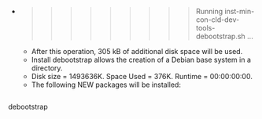 * >>>>>>>>> Running inst-min-con-cld-dev-tools-debootstrap.sh ...
  * After this operation, 305 kB of additional disk space will be used.
  * Install debootstrap allows the creation of a Debian base system in a directory.
  * Disk size = 1493636K. Space Used = 376K. Runtime = 00:00:00:00.
  * The following NEW packages will be installed:
  ```bash
debootstrap
  ```
